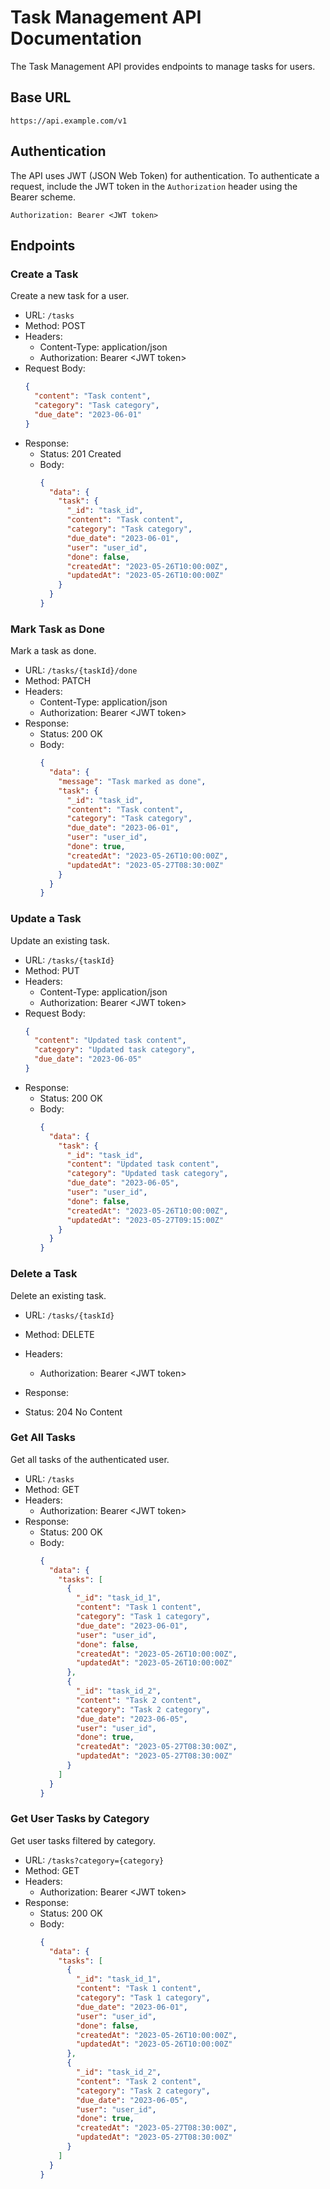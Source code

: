
# Task Management API Documentation

The Task Management API provides endpoints to manage tasks for users.

## Base URL

```
https://api.example.com/v1
```

## Authentication

The API uses JWT (JSON Web Token) for authentication. To authenticate a request, include the JWT token in the `Authorization` header using the Bearer scheme.

```
Authorization: Bearer <JWT token>
```

## Endpoints

### Create a Task

Create a new task for a user.

- URL: `/tasks`
- Method: POST
- Headers:
  - Content-Type: application/json
  - Authorization: Bearer \<JWT token>
- Request Body:
  ```json
  {
    "content": "Task content",
    "category": "Task category",
    "due_date": "2023-06-01"
  }
  ```
- Response:
  - Status: 201 Created
  - Body:
    ```json
    {
      "data": {
        "task": {
          "_id": "task_id",
          "content": "Task content",
          "category": "Task category",
          "due_date": "2023-06-01",
          "user": "user_id",
          "done": false,
          "createdAt": "2023-05-26T10:00:00Z",
          "updatedAt": "2023-05-26T10:00:00Z"
        }
      }
    }
    ```

### Mark Task as Done

Mark a task as done.

- URL: `/tasks/{taskId}/done`
- Method: PATCH
- Headers:
  - Content-Type: application/json
  - Authorization: Bearer \<JWT token>
- Response:
  - Status: 200 OK
  - Body:
    ```json
    {
      "data": {
        "message": "Task marked as done",
        "task": {
          "_id": "task_id",
          "content": "Task content",
          "category": "Task category",
          "due_date": "2023-06-01",
          "user": "user_id",
          "done": true,
          "createdAt": "2023-05-26T10:00:00Z",
          "updatedAt": "2023-05-27T08:30:00Z"
        }
      }
    }
    ```

### Update a Task

Update an existing task.

- URL: `/tasks/{taskId}`
- Method: PUT
- Headers:
  - Content-Type: application/json
  - Authorization: Bearer \<JWT token>
- Request Body:
  ```json
  {
    "content": "Updated task content",
    "category": "Updated task category",
    "due_date": "2023-06-05"
  }
  ```
- Response:
  - Status: 200 OK
  - Body:
    ```json
    {
      "data": {
        "task": {
          "_id": "task_id",
          "content": "Updated task content",
          "category": "Updated task category",
          "due_date": "2023-06-05",
          "user": "user_id",
          "done": false,
          "createdAt": "2023-05-26T10:00:00Z",
          "updatedAt": "2023-05-27T09:15:00Z"
        }
      }
    }
    ```

### Delete a Task

Delete an existing task.

- URL: `/tasks/{taskId}`
- Method: DELETE
- Headers:
  - Authorization: Bearer \<JWT token>
- Response:
 

 - Status: 204 No Content

### Get All Tasks

Get all tasks of the authenticated user.

- URL: `/tasks`
- Method: GET
- Headers:
  - Authorization: Bearer \<JWT token>
- Response:
  - Status: 200 OK
  - Body:
    ```json
    {
      "data": {
        "tasks": [
          {
            "_id": "task_id_1",
            "content": "Task 1 content",
            "category": "Task 1 category",
            "due_date": "2023-06-01",
            "user": "user_id",
            "done": false,
            "createdAt": "2023-05-26T10:00:00Z",
            "updatedAt": "2023-05-26T10:00:00Z"
          },
          {
            "_id": "task_id_2",
            "content": "Task 2 content",
            "category": "Task 2 category",
            "due_date": "2023-06-05",
            "user": "user_id",
            "done": true,
            "createdAt": "2023-05-27T08:30:00Z",
            "updatedAt": "2023-05-27T08:30:00Z"
          }
        ]
      }
    }
    ```

### Get User Tasks by Category

Get user tasks filtered by category.

- URL: `/tasks?category={category}`
- Method: GET
- Headers:
  - Authorization: Bearer \<JWT token>
- Response:
  - Status: 200 OK
  - Body:
    ```json
    {
      "data": {
        "tasks": [
          {
            "_id": "task_id_1",
            "content": "Task 1 content",
            "category": "Task 1 category",
            "due_date": "2023-06-01",
            "user": "user_id",
            "done": false,
            "createdAt": "2023-05-26T10:00:00Z",
            "updatedAt": "2023-05-26T10:00:00Z"
          },
          {
            "_id": "task_id_2",
            "content": "Task 2 content",
            "category": "Task 2 category",
            "due_date": "2023-06-05",
            "user": "user_id",
            "done": true,
            "createdAt": "2023-05-27T08:30:00Z",
            "updatedAt": "2023-05-27T08:30:00Z"
          }
        ]
      }
    }
    ```
